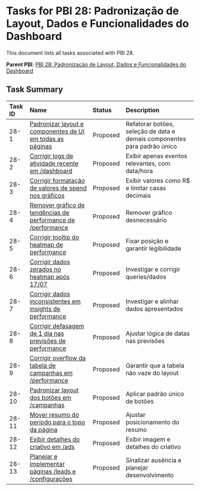 # Tasks for PBI 28: Padronização de Layout, Dados e Funcionalidades do Dashboard

This document lists all tasks associated with PBI 28.

**Parent PBI**: [PBI 28: Padronização de Layout, Dados e Funcionalidades do Dashboard](./prd.md)

## Task Summary

| Task ID | Name | Status | Description |
| :------ | :--- | :------ | :---------- |
| 28-1 | [Padronizar layout e componentes de UI em todas as páginas](./28-1.md) | Proposed | Refatorar botões, seleção de data e demais componentes para padrão único |
| 28-2 | [Corrigir logs de atividade recente em /dashboard](./28-2.md) | Proposed | Exibir apenas eventos relevantes, com data/hora |
| 28-3 | [Corrigir formatação de valores de spend nos gráficos](./28-3.md) | Proposed | Exibir valores como R$ e limitar casas decimais |
| 28-4 | [Remover gráfico de tendências de performance de /performance](./28-4.md) | Proposed | Remover gráfico desnecessário |
| 28-5 | [Corrigir tooltip do heatmap de performance](./28-5.md) | Proposed | Fixar posição e garantir legibilidade |
| 28-6 | [Corrigir dados zerados no heatmap após 17/07](./28-6.md) | Proposed | Investigar e corrigir queries/dados |
| 28-7 | [Corrigir dados inconsistentes em insights de performance](./28-7.md) | Proposed | Investigar e alinhar dados apresentados |
| 28-8 | [Corrigir defasagem de 1 dia nas previsões de performance](./28-8.md) | Proposed | Ajustar lógica de datas nas previsões |
| 28-9 | [Corrigir overflow da tabela de campanhas em /performance](./28-9.md) | Proposed | Garantir que a tabela não vaze do layout |
| 28-10 | [Padronizar layout dos botões em /campanhas](./28-10.md) | Proposed | Aplicar padrão único de botões |
| 28-11 | [Mover resumo do período para o topo da página](./28-11.md) | Proposed | Ajustar posicionamento do resumo |
| 28-12 | [Exibir detalhes do criativo em /ads](./28-12.md) | Proposed | Exibir imagem e detalhes do criativo |
| 28-13 | [Planejar e implementar páginas /leads e /configurações](./28-13.md) | Proposed | Sinalizar ausência e planejar desenvolvimento | 